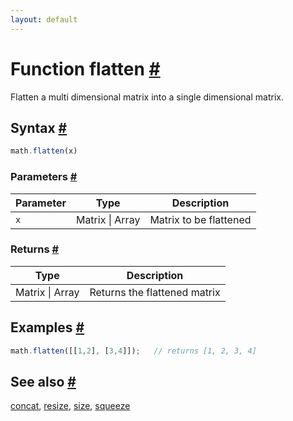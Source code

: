 ```yaml
---
layout: default
---
```


<!-- Note: This file is automatically generated from source code comments. Changes made in this file will be overridden. -->

<h1 id="function-flatten">Function flatten <a href="#function-flatten" title="Permalink">#</a></h1>

Flatten a multi dimensional matrix into a single dimensional matrix.


<h2 id="syntax">Syntax <a href="#syntax" title="Permalink">#</a></h2>

```js
math.flatten(x)
```

<h3 id="parameters">Parameters <a href="#parameters" title="Permalink">#</a></h3>

Parameter | Type | Description
--------- | ---- | -----------
`x` | Matrix &#124; Array | Matrix to be flattened

<h3 id="returns">Returns <a href="#returns" title="Permalink">#</a></h3>

Type | Description
---- | -----------
Matrix &#124; Array | Returns the flattened matrix


<h2 id="examples">Examples <a href="#examples" title="Permalink">#</a></h2>

```js
math.flatten([[1,2], [3,4]]);   // returns [1, 2, 3, 4]
```


<h2 id="see-also">See also <a href="#see-also" title="Permalink">#</a></h2>

[concat](concat.html),
[resize](resize.html),
[size](size.html),
[squeeze](squeeze.html)

